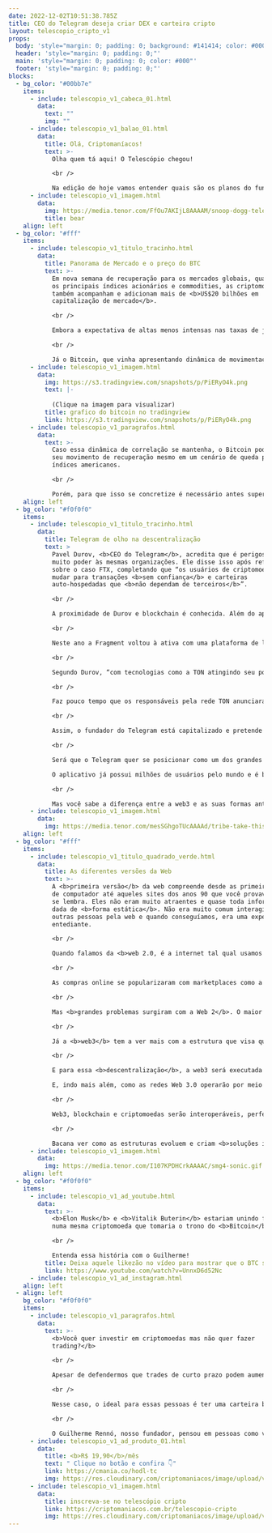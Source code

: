 ```yaml
---
date: 2022-12-02T10:51:38.785Z
title: CEO do Telegram deseja criar DEX e carteira cripto
layout: telescopio_cripto_v1
props:
  body: 'style="margin: 0; padding: 0; background: #141414; color: #000"'
  header: 'style="margin: 0; padding: 0;"'
  main: 'style="margin: 0; padding: 0; color: #000"'
  footer: 'style="margin: 0; padding: 0;"'
blocks:
  - bg_color: "#00bb7e"
    items:
      - include: telescopio_v1_cabeca_01.html
        data:
          text: ""
          img: ""
      - include: telescopio_v1_balao_01.html
        data:
          title: Olá, Criptomaníacos!
          text: >-
            Olha quem tá aqui! O Telescópio chegou!

            <br />

            Na edição de hoje vamos entender quais são os planos do fundador do <b>Telegram </b>para ajudar a descentralização do setor de criptomoedas.
      - include: telescopio_v1_imagem.html
        data:
          img: https://media.tenor.com/FfOu7AKIjL8AAAAM/snoop-dogg-telescope.gif
          title: bear
    align: left
  - bg_color: "#fff"
    items:
      - include: telescopio_v1_titulo_tracinho.html
        data:
          title: Panorama de Mercado e o preço do BTC
          text: >-
            Em nova semana de recuperação para os mercados globais, quando sobem
            os principais índices acionários e commodities, as criptomoedas
            também acompanham e adicionam mais de <b>US$20 bilhões em
            capitalização de mercado</b>.

            <br />

            Embora a expectativa de altas menos intensas nas taxas de juros pelo FED tenha ajudado na valorização das ações recentemente, o <b>índice S&P 500 vem testando importante linha de tendência de baixa</b> que já dura quase 1 ano e, com isso, pode voltar a sofrer resistência.

            <br />

            Já o Bitcoin, que vinha apresentando dinâmica de movimentação de preços bastante similar aos índices americanos durante todo o ano de 2022, <b>quebrou sua correlação</b> de 30 dias recentemente e tem se mantido em <b>território negativo</b>.
      - include: telescopio_v1_imagem.html
        data:
          img: https://s3.tradingview.com/snapshots/p/PiERyO4k.png
          text: |-
            
            (Clique na imagem para visualizar)
          title: grafico do bitcoin no tradingview
          link: https://s3.tradingview.com/snapshots/p/PiERyO4k.png
      - include: telescopio_v1_paragrafos.html
        data:
          text: >-
            Caso essa dinâmica de correlação se mantenha, o Bitcoin pode iniciar
            seu movimento de recuperação mesmo em um cenário de queda para os
            índices americanos.

            <br />

            Porém, para que isso se concretize é necessário antes superar o importante nível dos <b>US$18.000</b>, que <b>ofereceu suporte</b> aos preços por quase 5 meses, mas a partir de sua perda <b>passa a oferecer resistência</b>.
    align: left
  - bg_color: "#f0f0f0"
    items:
      - include: telescopio_v1_titulo_tracinho.html
        data:
          title: Telegram de olho na descentralização
          text: >
            Pavel Durov, <b>CEO do Telegram</b>, acredita que é perigoso dar
            muito poder às mesmas organizações. Ele disse isso após refletir
            sobre o caso FTX, completando que “os usuários de criptomoedas devem
            mudar para transações <b>sem confiança</b> e carteiras
            auto-hospedadas que <b>não dependam de terceiros</b>”.

            <br />

            A proximidade de Durov e blockchain é conhecida. Além do aplicativo de mensagens, ele é o fundador da empresa <b>Fragment</b>, construída sob a <b>“The Open Network”</b>, ou <b>TON</b>, uma blockchain de  primeira camada. Durov focou nesta blockchain até 2020, quando pressões regulatórias fizeram com que ele abandonasse o projeto.

            <br />

            Neste ano a Fragment voltou à ativa com uma plataforma de leilões baseada em blockchain e arrecadou cerca de <b>US$ 50 milhões</b> em nomes de usuário em menos de um mês de vendas. Isso foi possível graças ao <b>TON DNS</b>, que permite a atribuição de nomes legíveis por humanos a endereços de criptografia, contratos inteligentes e sites.

            <br />

            Segundo Durov, “com tecnologias como a TON atingindo seu potencial, a indústria blockchain deve ser finalmente capaz de cumprir sua missão principal - <b>devolver o poder às pessoas</b>.”

            <br />

            Faz pouco tempo que os responsáveis pela rede TON anunciaram um "fundo de resgate" de <b>US$ 126 milhões</b> para apoiar projetos criptográficos destruídos pelo colapso da FTX.

            <br />

            Assim, o fundador do Telegram está capitalizado e pretende usar o valor em mãos para criar um conjunto de ferramentas descentralizadas, incluindo <b>carteiras não custodiais</b> e <b>exchanges descentralizadas</b>. Vale lembrar que a Fragment foi edificada por parte do próprio time do aplicativo de mensagens.

            <br />

            Será que o Telegram quer se posicionar como um dos grandes players da <b>web3</b>?

            O aplicativo já possui milhões de usuários pelo mundo e é bem aceito entre as comunidades de criptomoedas.

            <br />

            Mas você sabe a diferença entre a web3 e as suas formas anteriores?
      - include: telescopio_v1_imagem.html
        data:
          img: https://media.tenor.com/mesSGhgoTUcAAAAd/tribe-take-this.gif
    align: left
  - bg_color: "#fff"
    items:
      - include: telescopio_v1_titulo_quadrado_verde.html
        data:
          title: As diferentes versões da Web
          text: >-
            A <b>primeira versão</b> da web compreende desde as primeiras redes
            de computador até aqueles sites dos anos 90 que você provavelmente
            se lembra. Eles não eram muito atraentes e quase toda informação era
            dada de <b>forma estática</b>. Não era muito comum interagirmos com
            outras pessoas pela web e quando conseguíamos, era uma experiência
            entediante. 

            <br />

            Quando falamos da <b>web 2.0, é a internet tal qual usamos nos dias de hoje</b>. A rede mundial de computadores se tornou muito mais rápida, interativa e dinâmica. A comunicação é divertida, mais pessoal. 

            <br />

            As compras online se popularizaram com marketplaces como a Amazon, surgiram os indexadores como o Google e as redes sociais da empresa Meta, que nos ajudam a compartilhar nossos momentos em família ou até mesmo aqueles vídeos bonitinhos de filhotes de cachorro com quem amamos.

            <br />

            Mas <b>grandes problemas surgiram com a Web 2</b>. O maior deles é a <b>centralização do poder</b> em grandes empresas da internet. E, pior… muitos dos serviços que utilizamos de forma gratuita, <b>utilizam os nossos dados para criar um banco com nossas informações e utilizá-lo para fazer dinheiro</b>. 

            <br />

            Já a <b>web3</b> tem a ver mais com a estrutura que visa quebrar o monopólio das grandes empresas e <b>dar maior poder aos próprios usuários</b>.

            <br />

            E para essa <b>descentralização</b>, a web3 será executada em <b>blockchain</b>.

            E, indo mais além, como as redes Web 3.0 operarão por meio de protocolos descentralizados, as <b>criptomoedas</b> são a forma ideal de pagamento nesta nova internet.

            <br />

            Web3, blockchain e criptomoedas serão interoperáveis, perfeitamente integradas, automatizadas por meio de contratos inteligentes. Esta pode ser a base para a tokenização de qualquer coisa, desde micro transações financeiras à armazenamento de arquivos de dados ponto a ponto resistentes à censura.

            <br />

            Bacana ver como as estruturas evoluem e criam <b>soluções inteligentes</b> para os usuários, né?
      - include: telescopio_v1_imagem.html
        data:
          img: https://media.tenor.com/I107KPDHCrkAAAAC/smg4-sonic.gif
    align: left
  - bg_color: "#f0f0f0"
    items:
      - include: telescopio_v1_ad_youtube.html
        data:
          text: >-
            <b>Elon Musk</b> e <b>Vitalik Buterin</b> estariam unindo forças
            numa mesma criptomoeda que tomaria o trono do <b>Bitcoin</b>. Será?

            <br />

            Entenda essa história com o Guilherme!
          title: Deixa aquele likezão no vídeo para mostrar que o BTC sempre será rei!
          link: https://www.youtube.com/watch?v=UnnxD6d52Nc
      - include: telescopio_v1_ad_instagram.html
    align: left
  - align: left
    bg_color: "#f0f0f0"
    items:
      - include: telescopio_v1_paragrafos.html
        data:
          text: >-
            <b>Você quer investir em criptomoedas mas não quer fazer
            trading?</b>

            <br />

            Apesar de defendermos que trades de curto prazo podem aumentar sua rentabilidade, entendemos que nem todo mundo tem o tempo disponível pra operar.

            <br />

            Nesse caso, o ideal para essas pessoas é ter uma carteira bem fundamentada para o longo prazo, cujo objetivo seja acumular Bitcoins.

            <br />

            O Guilherme Rennó, nosso fundador, pensou em pessoas como você e decidiu criar a Carteira HODL, voltada para quem quer dar o primeiro passo no mercado cripto sem se preocupar em operar todo dia.
      - include: telescopio_v1_ad_produto_01.html
        data:
          title: <b>R$ 19,90</b>/mês
          text: " Clique no botão e confira 👇"
          link: https://cmania.co/hodl-tc
          img: https://res.cloudinary.com/criptomaniacos/image/upload/v1661372975/telescopio/produtos/logo_carteira_hodl_mhzjq6.png
      - include: telescopio_v1_imagem.html
        data:
          title: inscreva-se no telescópio cripto
          link: https://criptomaniacos.com.br/telescopio-cripto
          img: https://res.cloudinary.com/criptomaniacos/image/upload/v1662133224/telescopio/inscreva-se-telescopio.png
---
```

